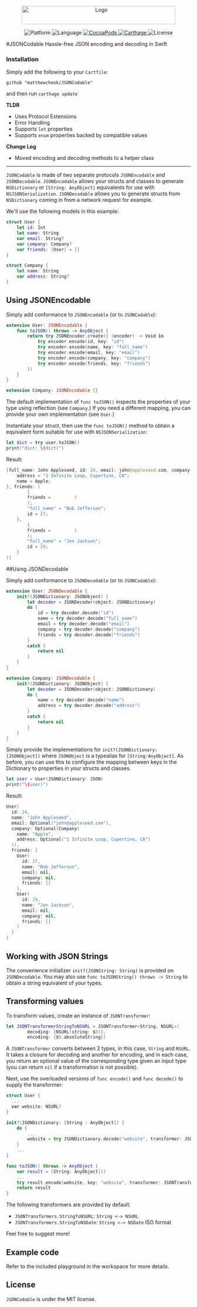 <p align="center">
    <img src="https://github.com/matthewcheok/JSONCodable/raw/master/logo.png" alt="Logo" width="418" height="50">
</p>
<p align="center">
    <img src="https://img.shields.io/cocoapods/p/JSONCodable.svg" alt="Platform">
    <img src="https://img.shields.io/badge/language-swift-orange.svg"
         alt="Language">
    <a href="https://cocoapods.org/pods/JSONCodable">
        <img src="https://img.shields.io/cocoapods/v/JSONCodable.svg"
             alt="CocoaPods">
    </a>
    <a href="https://github.com/Carthage/Carthage">
        <img src="https://img.shields.io/badge/Carthage-compatible-4BC51D.svg?style=flat"
             alt="Carthage">
    </a>
    <img src="https://img.shields.io/badge/license-MIT-000000.svg"
         alt="License">
</p>

#JSONCodable
Hassle-free JSON encoding and decoding in Swift

### Installation

Simply add the following to your `Cartfile`:
```
github "matthewcheok/JSONCodable"
```

and then run `carthage update`

**TLDR**
- Uses Protocol Extensions
- Error Handling
- Supports `let` properties
- Supports `enum` properties backed by compatible values

**Change Log**
- Moved encoding and decoding methods to a helper class

---

`JSONCodable` is made of two separate protocols `JSONEncodable` and `JSONDecodable`.
`JSONEncodable` allows your structs and classes to generate `NSDictionary` or `[String: AnyObject]` equivalents for use with `NSJSONSerialization`.
`JSONDecodable` allows you to generate structs from `NSDictionary` coming in from a network request for example.

We'll use the following models in this example:
```swift
struct User {
    let id: Int
    let name: String
    var email: String?
    var company: Company?
    var friends: [User] = []
}

struct Company {
    let name: String
    var address: String?
}
```

## Using JSONEncodable

Simply add conformance to `JSONEncodable` (or to `JSONCodable`):

```swift
extension User: JSONEncodable {
    func toJSON() throws -> AnyObject {
        return try JSONEncoder.create({ (encoder) -> Void in
            try encoder.encode(id, key: "id")
            try encoder.encode(name, key: "full_name")
            try encoder.encode(email, key: "email")
            try encoder.encode(company, key: "company")
            try encoder.encode(friends, key: "friends")
        })
    }
}

extension Company: JSONEncodable {}
```

The default implementation of `func toJSON()` inspects the properties of your type using reflection (see `Company`.) If you need a different mapping, you can provide your own implementation (see `User`.)

Instantiate your struct, then use the `func toJSON()` method to obtain a equivalent form suitable for use with `NSJSONSerialization`:
```swift
let dict = try user.toJSON()
print("dict: \(dict)")
```

Result:
```swift
[full_name: John Appleseed, id: 24, email: john@appleseed.com, company: {
    address = "1 Infinite Loop, Cupertino, CA";
    name = Apple;
}, friends: (
        {
        friends =         (
        );
        "full_name" = "Bob Jefferson";
        id = 27;
    },
        {
        friends =         (
        );
        "full_name" = "Jen Jackson";
        id = 29;
    }
)]
```

##Using JSONDecodable

Simply add conformance to `JSONDecodable` (or to `JSONCodable`):
```swift
extension User: JSONDecodable {
    init?(JSONDictionary: JSONObject) {
        let decoder = JSONDecoder(object: JSONDictionary)
        do {
            id = try decoder.decode("id")
            name = try decoder.decode("full_name")
            email = try decoder.decode("email")
            company = try decoder.decode("company")
            friends = try decoder.decode("friends")
        }
        catch {
            return nil
        }
    }
}

extension Company: JSONDecodable {
    init?(JSONDictionary: JSONObject) {
        let decoder = JSONDecoder(object: JSONDictionary)
        do {
            name = try decoder.decode("name")
            address = try decoder.decode("address")
        }
        catch {
            return nil
        }
    }
}
```

Simply provide the implementations for `init?(JSONDictionary: [JSONObject])` where `JSONObject` is a typealias for `[String:AnyObject]`.
As before, you can use this to configure the mapping between keys in the Dictionary to properties in your structs and classes.

```swift
let user = User(JSONDictionary: JSON)
print("\(user)")
```

Result:
```swift
User(
  id: 24,
  name: "John Appleseed",
  email: Optional("john@appleseed.com"),
  company: Optional(Company(
    name: "Apple",
    address: Optional("1 Infinite Loop, Cupertino, CA")
  )),
  friends: [
    User(
      id: 27,
      name: "Bob Jefferson",
      email: nil,
      company: nil,
      friends: []
    ),
    User(
      id: 29,
      name: "Jen Jackson",
      email: nil,
      company: nil,
      friends: []
    )
  ]
)
```

## Working with JSON Strings
The convenience initializer `init?(JSONString: String)` is provided on `JSONDecodable`. You may also use `func toJSONString() throws -> String` to obtain a string equivalent of your types.

## Transforming values

To transform values, create an instance of `JSONTransformer`:

```swift
let JSONTransformerStringToNSURL = JSONTransformer<String, NSURL>(
        decoding: {NSURL(string: $0)},
        encoding: {$0.absoluteString})
```

A `JSONTransformer` converts between 2 types, in this case, `String` and `NSURL`. It takes a closure for decoding and another for encoding, and in each case, you return an optional value of the corresponding type given an input type (you can return `nil` if a transformation is not possible).

Next, use the overloaded versions of `func encode()` and `func decode()` to supply the transformer:

```swift
struct User {
  ...
  var website: NSURL?
}

init?(JSONDictionary: [String : AnyObject]) {
    do {
        ...
        website = try JSONDictionary.decode("website", transformer: JSONTransformerStringToNSURL)
    }
    ...
}

func toJSON() throws -> AnyObject {
    var result = [String: AnyObject]()
    ...
    try result.encode(website, key: "website", transformer: JSONTransformerStringToNSURL)
    return result
}
```

The following transformers are provided by default:

- `JSONTransformers.StringToNSURL`: `String <-> NSURL`
- `JSONTransformers.StringToNSDate`: `String <-> NSDate` ISO format

Feel free to suggest more!

## Example code

Refer to the included playground in the workspace for more details.

## License

`JSONCodable` is under the MIT license.

